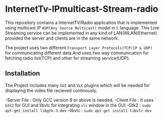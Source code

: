# InternetTv-IPmulticast-Stream-radio

This repository contains a InternetTV/Radio application that is implemented using multicast IP `ASM(Any Source Multicast)` model in `C` language. 
This Live Streaming service can be implemented in any kind of LAN(WLAN/Ethernet) provided the server and clients are in the same network. 

The project uses two different `Transport Layer Protocols(TCP/IP & UDP)` for communicating different data.And uses two
way communication for fetching radio list(TCP) and other for streaming service(UDP).

## Installation

The Project includes many `GUI` and `VLC` plugins which will be needed for displaying the video file recieved continously.

-Server File : Only GCC version 8 or above is needed. 
-Client File : It uses `Gtk2` for GUI and libvlc for integrating `vlc` window in the GUI 
 -Gtk2 : `sudo apt-get install libgtk-3-dev`
 -libvlc : `sudo apt-get install libvlc-dev`
